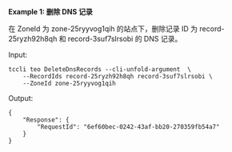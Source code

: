 **Example 1: 删除 DNS 记录**

在 ZoneId 为 zone-25ryyvog1qih 的站点下，删除记录 ID 为 record-25ryzh92h8qh 和 record-3suf7slrsobi 的 DNS 记录。

Input: 

```
tccli teo DeleteDnsRecords --cli-unfold-argument  \
    --RecordIds record-25ryzh92h8qh record-3suf7slrsobi \
    --ZoneId zone-25ryyvog1qih
```

Output: 
```
{
    "Response": {
        "RequestId": "6ef60bec-0242-43af-bb20-270359fb54a7"
    }
}
```

